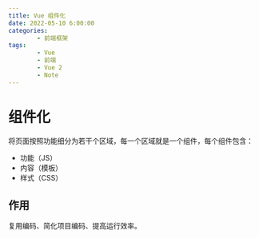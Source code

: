 ```yaml
---
title: Vue 组件化
date: 2022-05-10 6:00:00
categories:
        - 前端框架
tags:
        - Vue
        - 前端
        - Vue 2
        - Note
---
```


# 组件化

将页面按照功能细分为若干个区域，每一个区域就是一个组件，每个组件包含：

- 功能（JS）
- 内容（模板）
- 样式（CSS）

## 作用

复用编码、简化项目编码、提高运行效率。
